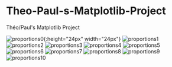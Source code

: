 # Theo-Paul-s-Matplotlib-Project
Théo/Paul's Matplotlib Project

![proportions0](https://user-images.githubusercontent.com/43089275/79006391-5e24d780-7b59-11ea-93b9-e91ac8ff019b.png){:height="24px" width="24px"}
![proportions1](https://user-images.githubusercontent.com/43089275/79006395-5f560480-7b59-11ea-98ef-aab01208f2a3.png)
![proportions2](https://user-images.githubusercontent.com/43089275/79006399-60873180-7b59-11ea-9053-35a2818f0390.png)
![proportions3](https://user-images.githubusercontent.com/43089275/79006401-611fc800-7b59-11ea-8361-c6a33f3064f7.png)
![proportions4](https://user-images.githubusercontent.com/43089275/79006402-61b85e80-7b59-11ea-9c0a-09f0e5ef127b.png)
![proportions5](https://user-images.githubusercontent.com/43089275/79006403-6250f500-7b59-11ea-8716-240768f43f21.png)
![proportions6](https://user-images.githubusercontent.com/43089275/79006406-6250f500-7b59-11ea-929e-1c4b3602ef63.png)
![proportions7](https://user-images.githubusercontent.com/43089275/79006408-62e98b80-7b59-11ea-9930-9b7bc9692a45.png)
![proportions8](https://user-images.githubusercontent.com/43089275/79006410-63822200-7b59-11ea-8701-6f25f18cae81.png)
![proportions9](https://user-images.githubusercontent.com/43089275/79006411-641ab880-7b59-11ea-996b-c5d5e6c26035.png)
![proportions10](https://user-images.githubusercontent.com/43089275/79006413-64b34f00-7b59-11ea-8dfc-40fe62e519e0.png)
